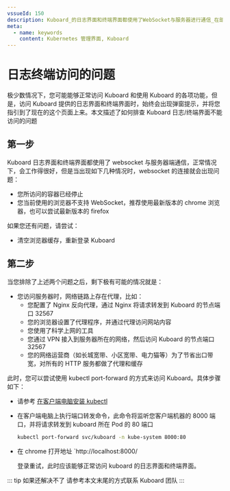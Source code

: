 ```yaml
---
vssueId: 150
description: Kuboard_的日志界面和终端界面都使用了WebSocket与服务器进行通信_在部分情况下_可能出现连通性问题_本文描述了一种解决此问题的办法
meta:
  - name: keywords
    content: Kubernetes 管理界面, Kuboard
---
```


# 日志终端访问的问题

极少数情况下，您可能能够正常访问 Kuboard 和使用 Kuboard 的各项功能，但是，访问 Kuboard 提供的日志界面和终端界面时，始终会出现弹窗提示，并将您指引到了现在的这个页面上来。本文描述了如何排查 Kuboard 日志/终端界面不能访问的问题

## 第一步

Kuboard 日志界面和终端界面都使用了 websocket 与服务器端通信，正常情况下，会工作得很好，但是当出现如下几种情况时，websocket 的连接就会出现问题：
* 您所访问的容器已经停止
* 您当前使用的浏览器不支持 WebSocket，推荐使用最新版本的 chrome 浏览器，也可以尝试最新版本的 firefox

如果您还有问题，请尝试：
* 清空浏览器缓存，重新登录 Kuboard

## 第二步

当您排除了上述两个问题之后，剩下极有可能的情况就是：
* 您访问服务器时，网络链路上存在代理，比如：
  * 您配置了 Nginx 反向代理，通过 Nginx 将请求转发到 Kuboard 的节点端口 32567
  * 您的浏览器设置了代理程序，并通过代理访问网站内容
  * 您使用了科学上网的工具
  * 您通过 VPN 接入到服务器所在的网络，然后访问 Kuboard 的节点端口 32567
  * 您的网络运营商（如长城宽带、小区宽带、电力猫等）为了节省出口带宽，对所有的 HTTP 服务都做了代理和缓存

此时，您可以尝试使用 kubectl port-forward 的方式来访问 Kuboard。具体步骤如下：

* 请参考 [在客户端电脑安装 kubectl](/install/install-kubectl.html)
* 在客户端电脑上执行端口转发命令，此命令将监听您客户端机器的 8000 端口，并将请求转发到 kuboard 所在 Pod 的 80 端口

  ``` sh
  kubectl port-forward svc/kuboard -n kube-system 8000:80
  ```
* 在 chrome 打开地址 `http://localhost:8000/
  
  登录重试，此时应该能够正常访问 kuboard 的日志界面和终端界面。

::: tip 如果还解决不了
请参考本文末尾的方式联系 Kuboard 团队
:::
